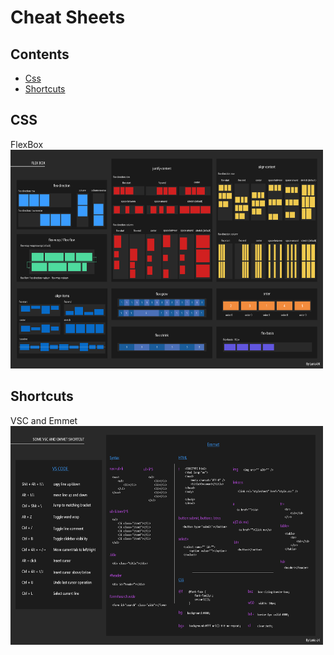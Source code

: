# Cheat Sheets
## Contents
- [Css](#css)
- [Shortcuts](#Shortcuts)

## CSS

FlexBox
<img width="500" height="350" src="img/flexbox.png" alt="flexbox">

## Shortcuts

VSC and Emmet
<img width="500" height="350" src="img/vsc.png" alt="vsc Shortcut">